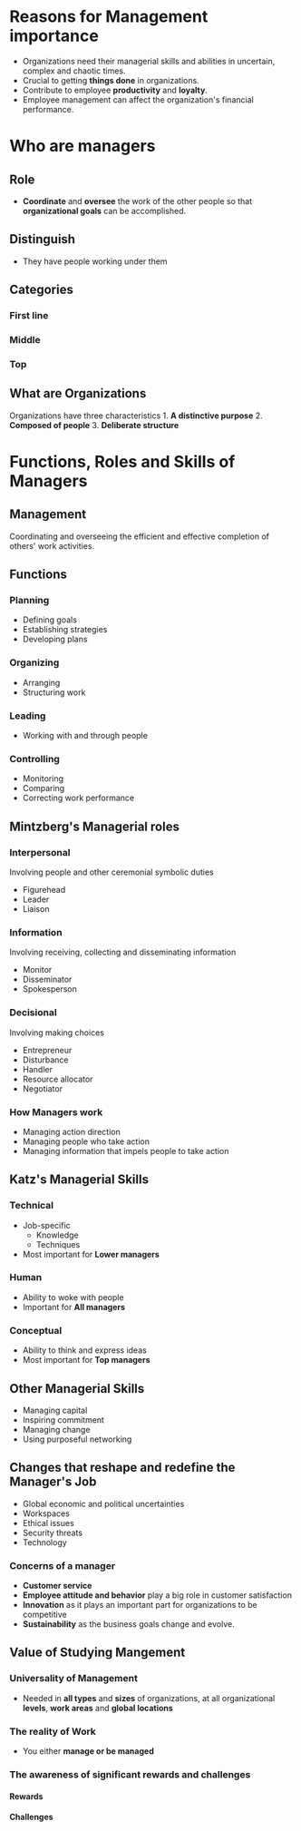 # Reasons for Management importance
- Organizations need their managerial skills and abilities in uncertain, complex and chaotic times.
- Crucial to getting **things done** in organizations.
- Contribute to employee **productivity** and **loyalty**.
- Employee management can affect the organization's financial performance.

# Who are managers
## Role
- **Coordinate** and **oversee** the work of the other people so that **organizational goals** can be accomplished.
## Distinguish
- They have people working under them

## Categories
### First line
### Middle
### Top
## What are Organizations
Organizations have three characteristics
	1. **A distinctive purpose** 
	2. **Composed of people**
	3. **Deliberate structure**

# Functions, Roles and Skills of Managers
## Management
Coordinating and overseeing the efficient and effective completion of others' work activities.

## Functions
### Planning
- Defining goals
- Establishing strategies
- Developing plans
### Organizing
- Arranging
- Structuring work
### Leading
- Working with and through people
### Controlling
- Monitoring
- Comparing
- Correcting work performance

## Mintzberg's Managerial roles
### Interpersonal
Involving people and other ceremonial symbolic duties
- Figurehead
- Leader
- Liaison
### Information
Involving receiving, collecting and disseminating information
- Monitor
- Disseminator
- Spokesperson
### Decisional
Involving making choices
- Entrepreneur
- Disturbance
- Handler
- Resource allocator
- Negotiator

### How Managers work
- Managing action direction
- Managing people who take action
- Managing information that impels people to take action

## Katz's Managerial Skills
### Technical
- Job-specific
	- Knowledge
	- Techniques
- Most important for **Lower managers**
###  Human
- Ability to woke with people
- Important for **All managers**
### Conceptual
- Ability to think and express ideas
- Most important for **Top managers**

## Other Managerial Skills
- Managing capital 
- Inspiring commitment
- Managing change
- Using purposeful networking

## Changes that reshape and redefine the Manager's Job
- Global economic and political uncertainties
- Workspaces
- Ethical issues
- Security threats
- Technology
### Concerns of a manager
- **Customer service**
- **Employee attitude and behavior** play a big role in customer satisfaction
- **Innovation** as it plays an important part for organizations to be competitive
- **Sustainability** as the business goals change and evolve.

## Value of Studying Mangement
### Universality of Management
- Needed in **all types** and **sizes** of organizations, at all organizational **levels**, **work areas** and **global locations**
### The reality of Work
- You either **manage or be managed**
### The awareness of significant rewards and challenges
#### Rewards

#### Challenges

